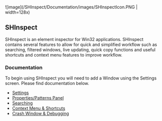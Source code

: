 ![image](/SHInspect/Documentation/images/SHInspectIcon.PNG | width=128x)

## SHInspect

SHInspect is an element inspector for Win32 applications. SHInspect contains several features to allow for quick and simplified workflow such as searching, filtered windows, live updating, quick copy functions and useful shortcuts and context menu features to improve workflow.

### Documentation

To begin using SHInspect you will need to add a Window using the Settings screen. Please find documentation below.

* [Settings](https://github.com/Streets-Heaver/SHInspect/blob/main/SHInspect/Documentation/Settings.md)
* [Properties/Patterns Panel](https://github.com/Streets-Heaver/SHInspect/blob/main/SHInspect/Documentation/PropertiesPatternsPanel.md)
* [Searching](https://github.com/Streets-Heaver/SHInspect/blob/main/SHInspect/Documentation/Searching.md)
* [Context Menu & Shortcuts](https://github.com/Streets-Heaver/SHInspect/blob/main/SHInspect/Documentation/ContextMenuShortcuts.md)
* [Crash Window & Debugging](https://github.com/Streets-Heaver/SHInspect/blob/main/SHInspect/Documentation/Debugging.md)